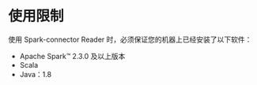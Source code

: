 # 使用限制

使用 Spark-connector Reader 时，必须保证您的机器上已经安装了以下软件：

- Apache Spark&trade; 2.3.0 及以上版本
- Scala
- Java：1.8
